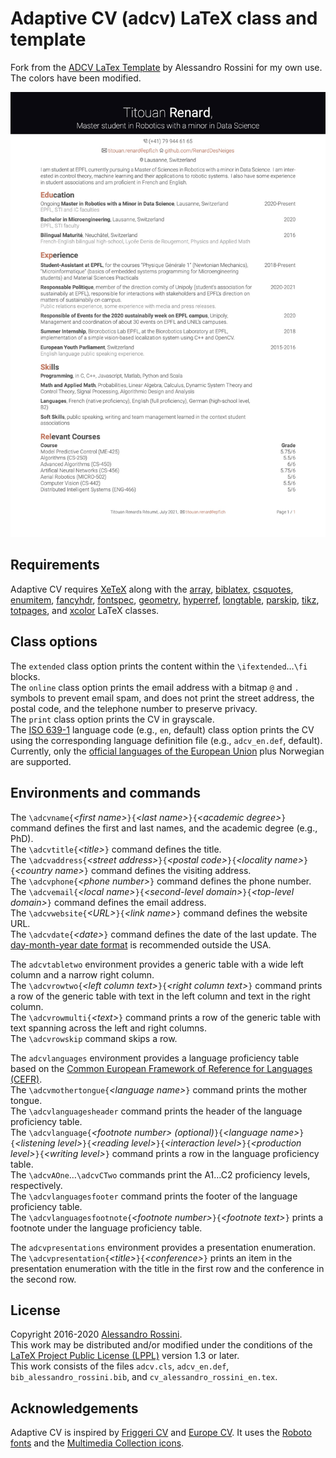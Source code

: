 # Adaptive CV (adcv) LaTeX class and template

Fork from the [ADCV LaTex Template](https://github.com/alessandrorossini/adcv) by Alessandro Rossini for my own use. The colors have been modified.

![demo CV](demo.jpg)

## Requirements

Adaptive CV requires [XeTeX](http://xetex.sourceforge.net/) along with the [array](https://www.ctan.org/pkg/array), [biblatex](https://www.ctan.org/pkg/biblatex), [csquotes](https://www.ctan.org/pkg/csquotes), [enumitem](https://www.ctan.org/pkg/enumitem), [fancyhdr](https://www.ctan.org/pkg/fancyhdr), [fontspec](https://www.ctan.org/pkg/fontspec), [geometry](https://www.ctan.org/pkg/geometry), [hyperref](https://www.ctan.org/pkg/hyperref), [longtable](https://www.ctan.org/pkg/longtable), [parskip](https://www.ctan.org/pkg/parskip), [tikz](https://www.ctan.org/pkg/pgf), [totpages](https://www.ctan.org/pkg/totpages), and [xcolor](https://www.ctan.org/pkg/xcolor) LaTeX classes.

## Class options

The `extended` class option prints the content within the `\ifextended`…`\fi` blocks.  
The `online` class option prints the email address with a bitmap `@` and `.` symbols to prevent email spam, and does not print the street address, the postal code, and the telephone number to preserve privacy.  
The `print` class option prints the CV in grayscale.  
The [ISO 639-1](https://en.wikipedia.org/wiki/List_of_ISO_639-1_codes) language code (e.g., `en`, default) class option prints the CV using the corresponding language definition file (e.g., `adcv_en.def`, default). Currently, only the [official languages of the European Union](https://europa.eu/european-union/about-eu/eu-languages_en) plus Norwegian are supported.

## Environments and commands

The `\adcvname{`*\<first name\>*`}{`*\<last name\>*`}{`*\<academic degree\>*`}` command defines the first and last names, and the academic degree (e.g., PhD).  
The `\adcvtitle{`*\<title\>*`}` command defines the title.  
The `\adcvaddress{`*\<street address\>*`}{`*\<postal code\>*`}{`*\<locality name\>*`}{`*\<country name\>*`}` command defines the visiting address.  
The `\adcvphone{`*\<phone number\>*`}` command defines the phone number.  
The `\adcvemail{`*\<local name\>*`}{`*\<second-level domain\>*`}{`*\<top-level domain\>*`}` command defines the email address.  
The `\adcvwebsite{`*\<URL\>*`}{`*\<link name\>*`}` command defines the website URL.  
The `\adcvdate{`*\<date\>*`}` command defines the date of the last update. The [day-month-year date format](https://alessandrorossini.org/we-can-put-an-end-to-month-day-year-dates/) is recommended outside the USA.

The `adcvtabletwo` environment provides a generic table with a wide left column and a narrow right column.  
The `\adcvrowtwo{`*\<left column text\>*`}{`*\<right column text\>*`}` command prints a row of the generic table with text in the left column and text in the right column.  
The `\adcvrowmulti{`*\<text\>*`}` command prints a row of the generic table with text spanning across the left and right columns.  
The `\adcvrowskip` command skips a row.

The `adcvlanguages` environment provides a language proficiency table based on the [Common European Framework of Reference for Languages (CEFR)](https://www.coe.int/en/web/common-european-framework-reference-languages).  
The `\adcvmothertongue{`*\<language name\>*`}` command prints the mother tongue.  
The `\adcvlanguagesheader` command prints the header of the language proficiency table.  
The `\adcvlanguage{`*\<footnote number\> (optional)*`}{`*\<language name\>*`}{`*\<listening level\>*`}{`*\<reading level\>*`}{`*\<interaction level\>*`}{`*\<production level\>*`}{`*\<writing level\>*`}` command prints a row in the language proficiency table.  
The `\adcvAOne`…`\adcvCTwo` commands print the A1…C2 proficiency levels, respectively.  
The `\adcvlanguagesfooter` command prints the footer of the language proficiency table.  
The `\adcvlanguagesfootnote{`*\<footnote number\>*`}{`*\<footnote text\>*`}` prints a footnote under the language proficiency table.

The `adcvpresentations` environment provides a presentation enumeration.  
The `\adcvpresentation{`*\<title\>*`}{`*\<conference\>*`}` prints an item in the presentation enumeration with the title in the first row and the conference in the second row.

## License

Copyright 2016-2020 [Alessandro Rossini](https://alessandrorossini.org).  
This work may be distributed and/or modified under the conditions of the [LaTeX Project Public License (LPPL)](https://www.latex-project.org/lppl.txt) version 1.3 or later.  
This work consists of the files `adcv.cls`, `adcv_en.def`, `bib_alessandro_rossini.bib`, and `cv_alessandro_rossini_en.tex`.

## Acknowledgements

Adaptive CV is inspired by [Friggeri CV](https://www.overleaf.com/latex/templates/friggeri-cv-template/hmnchbfmjgqh) and [Europe CV](https://www.ctan.org/pkg/europecv). It uses the [Roboto fonts](https://fonts.google.com/specimen/Roboto) and the [Multimedia Collection icons](https://www.flaticon.com/packs/multimedia-collection).
